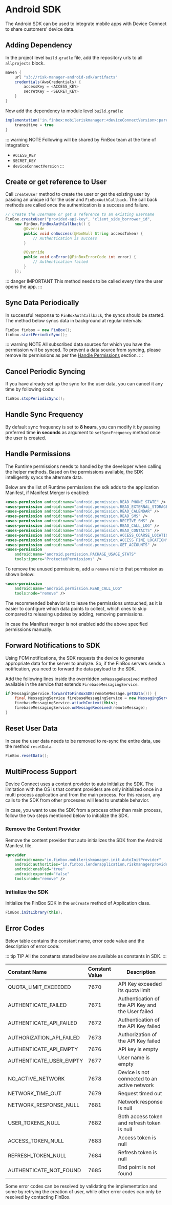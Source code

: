 # Android SDK
The Android SDK can be used to integrate mobile apps with Device Connect to share customers' device data.

## Adding Dependency
In the project level `build.gradle` file, add the repository urls to all `allprojects` block.

```groovy
maven {
    url "s3://risk-manager-android-sdk/artifacts"
    credentials(AwsCredentials) {
        accessKey = <ACCESS_KEY>
        secretKey = <SECRET_KEY>
    }
}
```

Now add the dependency to module level `build.gradle`:
```groovy
implementation('in.finbox:mobileriskmanager:<deviceConnectVersion>:parent-release@aar') {
    transitive = true
}
```
::: warning NOTE
Following will be shared by FinBox team at the time of integration:
- `ACCESS_KEY`
- `SECRET_KEY`
- `deviceConnectVersion`
:::

## Create or get reference to User

Call `createUser` method to create the user or get the existing user by passing an unique id for the user and `FinBoxAuthCallback`. The call back methods are called once the authentication is a success and failure.

```java
// Create the username or get a reference to an existing username
FinBox.createUser("provided-api-key", "client_side_borrower_id",
    new FinBox.FinBoxAuthCallback() {
        @Override
        public void onSuccess(@NonNull String accessToken) {
            // Authentication is success
        }

        @Override
        public void onError(@FinBoxErrorCode int error) {
            // Authentication failed
        }
    });
```
::: danger IMPORTANT
This method needs to be called every time the user opens the app.
:::

## Sync Data Periodically

In successful response to `FinBoxAuthCallback`, the syncs should be started. The method below syncs data in background at regular intervals:

```java
FinBox finbox = new FinBox();
finbox.startPeriodicSync();
```

::: warning NOTE
All subscribed data sources for which you have the permission will be synced. To prevent a data source from syncing, please remove its permissions as per the [Handle Permissions](/device-connect/android.html#handle-permissions) section.
:::

## Cancel Periodic Syncing

If you have already set up the sync for the user data, you can cancel it any time by following code:

```java
finBox.stopPeriodicSync();
```

## Handle Sync Frequency

By default sync frequency is set to **8 hours**, you can modify it by passing preferred time **in seconds** as argument to `setSyncFrequency` method once the user is created.

## Handle Permissions

The Runtime permissions needs to handled by the developer when calling the helper methods. Based on the permissions available, the SDK intelligently syncs the alternate data.

Below are the list of Runtime permissions the sdk adds to the application Manifest, if Manifest Merger is enabled:
```xml
<uses-permission android:name="android.permission.READ_PHONE_STATE" />
<uses-permission android:name="android.permission.READ_EXTERNAL_STORAGE" />
<uses-permission android:name="android.permission.READ_CALENDAR" />
<uses-permission android:name="android.permission.READ_SMS" />
<uses-permission android:name="android.permission.RECEIVE_SMS" />
<uses-permission android:name="android.permission.READ_CALL_LOG" />
<uses-permission android:name="android.permission.READ_CONTACTS" />
<uses-permission android:name="android.permission.ACCESS_COARSE_LOCATION" />
<uses-permission android:name="android.permission.ACCESS_FINE_LOCATION" />
<uses-permission android:name="android.permission.GET_ACCOUNTS" />
<uses-permission
    android:name="android.permission.PACKAGE_USAGE_STATS"
    tools:ignore="ProtectedPermissions" />
```

To remove the unused permissions, add a `remove` rule to that permission as shown below:
```xml
<uses-permission
    android:name="android.permission.READ_CALL_LOG"
    tools:node="remove" />
```

The recommended behavior is to leave the permissions untouched, as it is easier to configure which data points to collect, which ones to skip compared to releasing updates by adding, removing permissions.

In case the Manifest merger is not enabled add the above specified permissions manually.


## Forward Notifications to SDK

Using FCM notifications, the SDK requests the device to generate appropriate data for the server to analyze. So, if the FinBox servers sends a notification, you need to forward the data payload to the SDK.

Add the following lines inside the overridden `onMessageReceived` method available in the service that extends `FirebaseMessagingService`.

```java
if(MessagingService.forwardToFinBoxSDK(remoteMessage.getData())) {
    final MessagingService firebaseMessagingService = new MessagingService();
    firebaseMessagingService.attachContext(this);
    firebaseMessagingService.onMessageReceived(remoteMessage);
}
```

## Reset User Data

In case the user data needs to be removed to re-sync the entire data, use the method `resetData`.

```java
FinBox.resetData();
```

## MultiProcess Support

Device Connect uses a content provider to auto initialize the SDK. The limitation with the OS is that content providers are only initialized once in a multi process application and from the main process. For this reason, any calls to the SDK from other processes will lead to unstable behavior.

In case, you want to use the SDK from a process other than main process, follow the two steps mentioned below to initialize the SDK.

### Remove the Content Provider

Remove the content provider that auto initializes the SDK from the Android Manifest file.
```xml
<provider
    android:name="in.finbox.mobileriskmanager.init.AutoInitProvider"
    android:authorities="in.finbox.lenderapplication.riskmanagerprovider"
    android:enabled="true"
    android:exported="false"
    tools:node="remove" />
```

### Initialize the SDK

Initialize the FinBox SDK in the `onCreate` method of Application class.

```java
FinBox.initLibrary(this);
```

## Error Codes

Below table contains the constant name, error code value and the description of error code:

::: tip TIP
All the constants stated below are available as constants in SDK.
:::

| Constant Name                       | Constant Value| Description |
| :------------------------- | :------------- | --------------- |
| QUOTA_LIMIT_EXCEEDED | 7670            | API Key exceeded its quota limit               |
| AUTHENTICATE_FAILED  | 7671              | Authentication of the API Key and the User failed               |
| AUTHENTICATE_API_FAILED | 7672              | Authentication of the API Key failed               |
| AUTHORIZATION_API_FAILED | 7673              | Authorization of the API Key failed               |
| AUTHENTICATE_API_EMPTY | 7676              | API key is empty               |
| AUTHENTICATE_USER_EMPTY | 7677              | User name is empty               |
| NO_ACTIVE_NETWORK | 7678              | Device is not connected to an active network                              |
| NETWORK_TIME_OUT | 7679              | Request timed out               |
| NETWORK_RESPONSE_NULL | 7681              | Network response is null               |
| USER_TOKENS_NULL | 7682              | Both access token and refresh token is null               |
| ACCESS_TOKEN_NULL | 7683              | Access token is null               |
| REFRESH_TOKEN_NULL | 7684              | Refresh token is null               |
| AUTHENTICATE_NOT_FOUND | 7685              | End point is not found               |

Some error codes can be resolved by validating the implementation and some by retrying the creation of user, while other error codes can only be resolved by contacting FinBox.